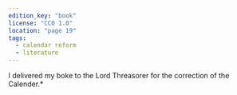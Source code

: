 ```yaml
---
edition_key: "book"
license: "CC0 1.0"
location: "page 19"
tags:
  - calendar reform
  - literature
---
```

I delivered my boke to the Lord Threasorer for the
correction of the Calender.*
